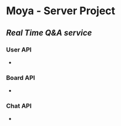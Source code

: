 # Moya - Server Project

## _Real Time Q&A service_

### **User API**

-

### **Board API**

-

### **Chat API**

-
